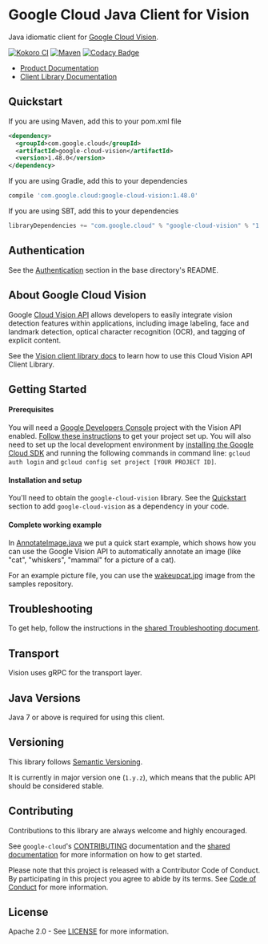 Google Cloud Java Client for Vision
======================================

Java idiomatic client for [Google Cloud Vision][cloud-vision].

[![Kokoro CI](http://storage.googleapis.com/cloud-devrel-public/java/badges/google-cloud-java/master.svg)](http://storage.googleapis.com/cloud-devrel-public/java/badges/google-cloud-java/master.html)
[![Maven](https://img.shields.io/maven-central/v/com.google.cloud/google-cloud-vision.svg)](https://img.shields.io/maven-central/v/com.google.cloud/google-cloud-vision.svg)
[![Codacy Badge](https://api.codacy.com/project/badge/grade/9da006ad7c3a4fe1abd142e77c003917)](https://www.codacy.com/app/mziccard/google-cloud-java)

- [Product Documentation][vision-product-docs]
- [Client Library Documentation][vision-client-lib-docs]

Quickstart
----------

[//]: # ({x-version-update-start:google-cloud-vision:released})
If you are using Maven, add this to your pom.xml file
```xml
<dependency>
  <groupId>com.google.cloud</groupId>
  <artifactId>google-cloud-vision</artifactId>
  <version>1.48.0</version>
</dependency>
```
If you are using Gradle, add this to your dependencies
```Groovy
compile 'com.google.cloud:google-cloud-vision:1.48.0'
```
If you are using SBT, add this to your dependencies
```Scala
libraryDependencies += "com.google.cloud" % "google-cloud-vision" % "1.48.0"
```
[//]: # ({x-version-update-end})

Authentication
--------------

See the [Authentication](https://github.com/GoogleCloudPlatform/google-cloud-java#authentication) section in the base directory's README.

About Google Cloud Vision
----------------------------

Google [Cloud Vision API][cloud-vision] allows developers to easily integrate vision detection features within applications, including image labeling, face and landmark detection, optical character recognition (OCR), and tagging of explicit content.

See the [Vision client library docs][vision-client-lib-docs] to learn how to use this Cloud Vision API Client Library.

Getting Started
---------------
#### Prerequisites
You will need a [Google Developers Console](https://console.developers.google.com/) project with the Vision API enabled. [Follow these instructions](https://cloud.google.com/docs/authentication#preparation) to get your project set up. You will also need to set up the local development environment by [installing the Google Cloud SDK](https://cloud.google.com/sdk/) and running the following commands in command line: `gcloud auth login` and `gcloud config set project [YOUR PROJECT ID]`.

#### Installation and setup
You'll need to obtain the `google-cloud-vision` library.  See the [Quickstart](#quickstart) section to add `google-cloud-vision` as a dependency in your code.

#### Complete working example

In [AnnotateImage.java](../../google-cloud-examples/src/main/java/com/google/cloud/examples/vision/snippets/AnnotateImage.java) we put a quick start example, which shows how you can use the Google Vision API to automatically annotate an image (like "cat", "whiskers", "mammal" for a picture of a cat).

For an example picture file, you can use the [wakeupcat.jpg](https://github.com/GoogleCloudPlatform/java-docs-samples/blob/master/vision/cloud-client/resources/wakeupcat.jpg) image from the samples repository.

Troubleshooting
---------------

To get help, follow the instructions in the [shared Troubleshooting document](https://github.com/GoogleCloudPlatform/gcloud-common/blob/master/troubleshooting/readme.md#troubleshooting).

Transport
---------
Vision uses gRPC for the transport layer.

Java Versions
-------------

Java 7 or above is required for using this client.

Versioning
----------

This library follows [Semantic Versioning](http://semver.org/).

It is currently in major version one (``1.y.z``), which means that the public API should be considered stable.

Contributing
------------

Contributions to this library are always welcome and highly encouraged.

See `google-cloud`'s [CONTRIBUTING] documentation and the [shared documentation](https://github.com/GoogleCloudPlatform/gcloud-common/blob/master/contributing/readme.md#how-to-contribute-to-gcloud) for more information on how to get started.

Please note that this project is released with a Contributor Code of Conduct. By participating in this project you agree to abide by its terms. See [Code of Conduct][code-of-conduct] for more information.

License
-------

Apache 2.0 - See [LICENSE] for more information.


[CONTRIBUTING]:https://github.com/GoogleCloudPlatform/google-cloud-java/blob/master/CONTRIBUTING.md
[code-of-conduct]:https://github.com/GoogleCloudPlatform/google-cloud-java/blob/master/CODE_OF_CONDUCT.md#contributor-code-of-conduct
[LICENSE]: https://github.com/GoogleCloudPlatform/google-cloud-java/blob/master/LICENSE
[cloud-platform]: https://cloud.google.com/
[cloud-vision]: https://cloud.google.com/vision/
[vision-product-docs]: https://cloud.google.com/vision/docs
[vision-client-lib-docs]: https://googlecloudplatform.github.io/google-cloud-java/google-cloud-clients/apidocs/index.html?com/google/cloud/vision/v1/package-summary.html
